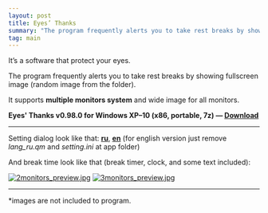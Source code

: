 ```yaml
---
layout: post
title: Eyes’ Thanks
summary: "The program frequently alerts you to take rest breaks by showing fullscreen image (random image from the folder). It supports multiple monitors system and wide image for all monitors,"
tag: main
---
```


It’s a software that protect your eyes. 

The program frequently alerts you to take rest breaks by showing fullscreen image (random image from the folder).

It supports **multiple monitors system** and wide image for all monitors.

**Eyes' Thanks v0.98.0 for Windows XP–10 (x86, portable, 7z) — [Download](https://bitbucket.org/flart/eyes-thanks/downloads/EyesThanks_v0.98.0.7z)**

------

Setting dialog look like that: 
[**ru**](https://bitbucket.org/repo/rr7nxk/images/3446686280-dialog_ru.png), [**en**](https://bitbucket.org/repo/rr7nxk/images/1653485552-dialog_en.png) (for english version just remove *lang_ru.qm* and *setting.ini* at app folder)

And break time look like that (break timer, clock, and some text included):

[![2monitors_preview.jpg](https://bitbucket.org/repo/rr7nxk/images/4118440876-2monitors_preview.jpg)](https://bitbucket.org/repo/rr7nxk/images/2041447689-2monitors.jpg)
[![3monitors_preview.jpg](https://bitbucket.org/repo/rr7nxk/images/3058634689-3monitors_preview.jpg)](https://bitbucket.org/repo/rr7nxk/images/504712290-3monitors.jpg)

------
*images are not included to program.
